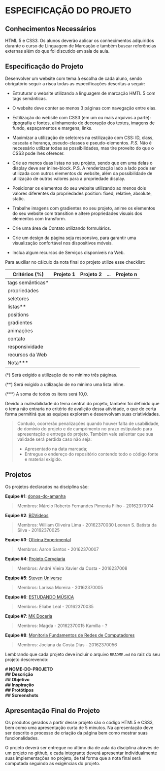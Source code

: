# ESPECIFICAÇÃO DO PROJETO

## Conhecimentos Necessários

HTML 5 e CSS3. Os alunos deverão aplicar os conhecimentos adquiridos durante o curso de Linguagem de Marcação e também buscar referências externas além do que foi discutido em sala de aula.

## Especificação do Projeto

Desenvolver um website com tema à escolha de cada aluno, sendo obrigatório seguir a risca todas as especificações descritas a seguir:

* Estruturar o website utilizando a linguagem de marcação HMTL 5 com tags semânticas.

* O website deve conter ao menos 3 páginas com navegação entre elas.

* Estilização do website com CSS3 (em um ou mais arquivos a parte): tipografia e fontes, alinhamento de decoração dos textos, imagens de fundo, espaçamentos e margens, links.

* Maximizar a utilização de seletores na estilização com CSS: ID, class, cascata e herança, pseudo-classes e pseudo-elementos. *P.S.* Não é necessário utilizar todas as possibilidades, mas tire proveito do que o CSS3 pode lhes oferecer.

* Crie ao menos duas listas no seu projeto, sendo que em uma delas o display deve ser inline-block. P.S. A renderização lado a lado pode ser utilizada com outros elementos do website, além da possibilidade de utilização de outros valores para a propriedade display.

* Posicionar os elementos do seu website utilizando ao menos dois valores diferentes da propriedades position: fixed, relative, absolute, static.

* Trabalhe imagens com gradientes no seu projeto, anime os elementos do seu website com transition e altere propriedades visuais dos elementos com transform.

* Crie uma área de Contato utilizando formulários.

* Crie um design da página seja responsivo, para garantir uma visualização confortável nos dispositivos móveis.

* Inclua algum recursos de Serviços disponíveis na Web.

Para auxiliar no cálculo da nota final do projeto utilize esse checklist:

Critérios (%)  | Projeto 1 | Projeto 2 | ... | Projeto n
-------------- | --------- | --------- | --- | ---------
tags semânticas* |  |  | |
propriedades |  |  |  |
seletores |  |  |  |
listas** |  |  |  |
positions |  |  |  |
gradientes |  |  |  |
animações |  |  |  |
contato |  |  |  |
responsividade |  |  |  |
recursos da Web |  |  |  |
Nota*** |  |  |  |

(\*) Será exigido a utilização de no mínimo três páginas.

(\**) Será exigido a utilização de no mínimo uma lista inline.

(\***) A soma de todos os itens será 10,0.

Devido a maleabilidade do tema central do projeto, também foi definido que o tema não entraria no critério de avalição dessa atividade, o que de certa forma permitirá que as equipes explorem e desenvolvam suas criatividades.

>Contudo, ocorrerão penalizações quando houver falta de usabilidade, de domínio do projeto e de cumprimento no prazo estipulado para apresentação e entrega do projeto. Também vale salientar que sua validade será perdida caso não seja:
>
>  * Apresentado na data marcada;
>  * Entregue o endereço do repositório contendo todo o código fonte e material exigido.

## Projetos

Os projetos declarados na disciplina são:

**Equipe #1**: [donos-do-amanha](https://github.com/marciorfp/donos-do-amanha)

> Membros:
Márcio Roberto Fernandes Pimenta Filho - 20162370014

**Equipe #2**: [BDVideos](https://github.com/williamolima/bdvideos/)

> Membros:
William Oliveira Lima - 20162370030
Leonan S. Batista da Silva - 20162370025

**Equipe #3**: [Oficina Experimental](https://github.com/Aaronsantos/oficina-experimental)

> Membros:
Aaron Santos - 20162370007

**Equipe #4**: [Projeto Cervejaria](https://github.com/andre-ez/projetocervejaria)

> Membros:
André Vieira Xavier da Costa - 2016237008

**Equipe #5**: [Steven Universe](https://github.com/larissamoreira/steven-universe)

> Membros:
Larissa Moreira - 20162370005

**Equipe #6**: [ESTUDANDO MÚSICA](https://github.com/elileal/Estudando_Musica)

> Membros:
Eliabe Leal - 20162370035

**Equipe #7**: [MK Doceria](https://github.com/magdavrmdev/MkDoceria/)

> Membros:
Magda - 20162370015
Kamilla - ?

**Equipe #8**: [Monitoria Fundamentos de Redes de Computadores](https://github.com/jocianasv/monitoria)

> Membros:
Jociana da Costa Dias - 20162370056

Lembrando que cada projeto deve incluir o arquivo `README.md` no raiz do seu projeto descrevendo:

<b>
&#35; NOME-DO-PROJETO<br>
&#35;&#35; Descrição<br>
&#35;&#35; Objetivo<br>
&#35;&#35; Inspiração<br>
&#35;&#35; Protótipos<br>
&#35;&#35; Screenshots
</b>

## Apresentação Final do Projeto

Os produtos gerados a partir desse projeto são o código HTML5 e CSS3, bem como uma apresentação curta de 5 minutos. Na apresentação deve ser descrito o processo de criação da página bem como mostrar suas funcionalidades.

O projeto deverá ser entregue no último dia de aula da disciplina através de um projeto no github, e cada integrante deverá apresentar individualmente suas implementações no projeto,  de tal forma que a nota final será computada seguindo as exigências do projeto.

